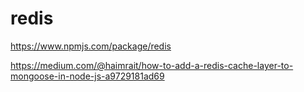 # redis

https://www.npmjs.com/package/redis

https://medium.com/@haimrait/how-to-add-a-redis-cache-layer-to-mongoose-in-node-js-a9729181ad69

